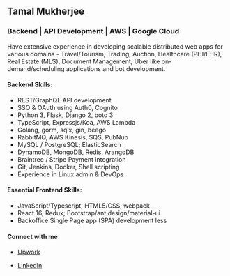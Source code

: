 ## Tamal Mukherjee

### Backend | API Development | AWS | Google Cloud
 Have extensive experience in developing scalable distributed web apps for various domains - Travel/Tourism, Trading, Auction, Healthcare (PHI/EHR), Real Estate (MLS), Document Management, Uber like on-demand/scheduling applications and bot development.

#### Backend Skills:
- REST/GraphQL API development
- SSO & OAuth using Auth0, Cognito
- Python 3, Flask, Django 2, boto 3
- TypeScript, Expressjs/Koa, AWS Lambda
- Golang, gorm, sqlx, gin, beego
- RabbitMQ, AWS Kinesis, SQS, PubNub
- MySQL / PostgreSQL; ElasticSearch
- DynamoDB, MongoDB, Redis, ArangoDB
- Braintree / Stripe Payment integration
- Git, Jenkins, Docker, Shell scripting
- Experience in Linux admin & DevOps

#### Essential Frontend Skills:
- JavaScript/Typescript, HTML5/CSS; webpack
- React 16, Redux; Bootstrap/ant.design/material-ui
- Backoffice Single Page app (SPA) development less

#### Connect with me 

* [Upwork](https://www.upwork.com/o/profiles/users/_~012e8b9b5c742cba32/)

* [LinkedIn](https://www.linkedin.com/in/tamalm/)
